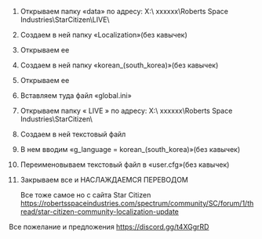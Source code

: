 
1. Открываем папку «data» по адресу: Х:\ хххххх\Roberts Space Industries\StarCitizen\LIVE\
2. Создаем в ней папку «Localization»(без кавычек)
3. Открываем ее
4. Создаем в ней папку «korean_(south_korea)»(без кавычек)
5. Открываем ее
6. Вставляем туда файл «global.ini»
7. Открываем папку « LIVE » по адресу: Х:\ хххххх\Roberts Space Industries\StarCitizen\
8. Создаем в ней текстовый файл
9. В нем вводим «g_language = korean_(south_korea)»(без кавычек)
10. Переименовываем текстовый файл в «user.cfg»(без кавычек)
11. Закрываем все и НАСЛАЖДАЕМСЯ ПЕРЕВОДОМ

    Все тоже самое но с сайта Star Citizen
    https://robertsspaceindustries.com/spectrum/community/SC/forum/1/thread/star-citizen-community-localization-update

 Все пожелание и предложения  https://discord.gg/t4XGgrRD

